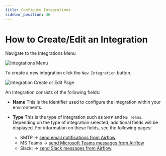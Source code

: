 ```yaml
---
title: Configure Integrations
sidebar_position: 46
---
```

# How to Create/Edit an Integration

Navigate to the Integrations Menu

![Integrations Menu](./assets/menu_integrations.gif)

To create a new integration click the `New Integration` button.

![Integration Create or Edit Page](./assets/integration_editnew_page.png) 

An Integration consists of the following fields:

- **Name** This is the identifier used to configure the integration within your environments.
- **Type** This is the type of integration such as `SMTP` and `MS Teams`.  Depending on the type of integration selected, additional fields will be displayed. For information on these fields, see the following pages:

  - SMTP -> [send email notifications from Airflow](/how-tos/airflow/send-emails.md)
  - MS Teams -> [send Microsoft Teams messages from Airflow](/how-tos/airflow/send-ms-teams-notifications.md)
  - Slack: -> [send Slack messages from Airflow](/how-tos/airflow/send-slack-notifications.md)
